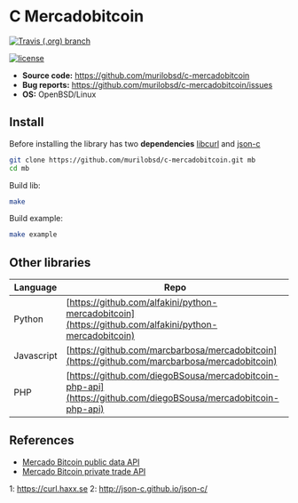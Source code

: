 # C Mercadobitcoin

[![Travis (.org) branch](https://img.shields.io/travis/murilobsd/c-mercadobitcoin/master?style=for-the-badge)](https://travis-ci.org/murilobsd/c-mercadobitcoin)

[![license](https://img.shields.io/badge/License-BSD-blue.svg?style=for-the-badge)](LICENSE)
- **Source code:** https://github.com/murilobsd/c-mercadobitcoin
- **Bug reports:** https://github.com/murilobsd/c-mercadobitcoin/issues
- **OS:** OpenBSD/Linux

## Install

Before installing the library has two **dependencies** [libcurl](1) and [json-c](2)

```bash
git clone https://github.com/murilobsd/c-mercadobitcoin.git mb
cd mb
```

Build lib:

```bash
make
```

Build example:

```bash
make example
```

## Other libraries

|Language|Repo|
|--------|----|
|Python|[https://github.com/alfakini/python-mercadobitcoin](https://github.com/alfakini/python-mercadobitcoin)|
|Javascript|[https://github.com/marcbarbosa/mercadobitcoin](https://github.com/marcbarbosa/mercadobitcoin)|
|PHP|[https://github.com/diegoBSousa/mercadobitcoin-php-api](https://github.com/diegoBSousa/mercadobitcoin-php-api)|


## References

- [Mercado Bitcoin public data API](https://www.mercadobitcoin.com.br/api-doc)
- [Mercado Bitcoin private trade API](https://www.mercadobitcoin.com.br/trade-api)


1: https://curl.haxx.se
2: http://json-c.github.io/json-c/
